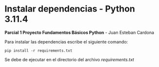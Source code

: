 # Instalar dependencias - Python 3.11.4

**Parcial 1 Proyecto Fundamentos Básicos Python** - Juan Esteban Cardona

Para instalar las dependencias escribe el siguiente comando:

    pip install -r requirements.txt

Se debe de ejecutar en el directorio del archivo *requirements.txt*
